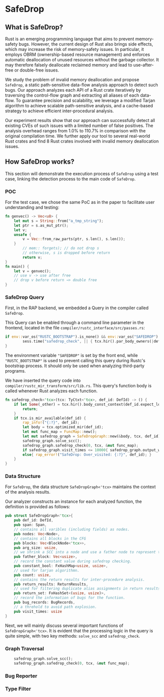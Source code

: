 # SafeDrop

## What is SafeDrop?
Rust is an emerging programming language that aims to prevent memory-safety bugs. However, the current design of Rust also brings side effects, which may increase the risk of memory-safety issues. In particular, it employs OBRM (ownership-based resource management) and enforces automatic deallocation of unused resources without the garbage collector. It may therefore falsely deallocate reclaimed memory and lead to use-after-free or double-free issues.

We study the problem of invalid memory deallocation and propose `SafeDrop`, a static path-sensitive data-flow analysis approach to detect such bugs. Our approach analyzes each API of a Rust crate iteratively by traversing the control-flow graph and extracting all aliases of each data-flow. To guarantee precision and scalability, we leverage a modified Tarjan algorithm to achieve scalable path-sensitive analysis, and a cache-based strategy to achieve efficient inter-procedural analysis.

Our experiment results show that our approach can successfully detect all existing CVEs of such issues with a limited number of false positives. The analysis overhead ranges from 1.0% to 110.7% in comparison with the original compilation time. We further apply our tool to several real-world Rust crates and find 8 Rust crates involved with invalid memory deallocation issues.

## How SafeDrop works?
This section will demonstrate the execution process of `SafeDrop` using a test case, linking the detection process to the main code of `SafeDrop`.

### POC
For the test case, we chose the same PoC as in the paper to facilitate user understanding and testing:
```rust
fn genvec() -> Vec<u8> {
    let mut s = String::from("a_tmp_string");
    let ptr = s.as_mut_ptr();
    let v;
    unsafe {
        v = Vec::from_raw_parts(ptr, s.len(), s.len());
    }
        // mem:: forgets); // do not drop s
        // otherwise, s is dropped before return
        return v;
}
fn main() {
    let v = genvec();
    // use v -> use after free
    // drop v before return →> double free
}
```
### SafeDrop Query
First, in the RAP backend, we embedded a Query in the compiler called `SafeDrop`.

This Query can be enabled through a command line parameter in the frontend, located in the file `compiler/rustc_interface/src/passes.rs`:
```rust
if env::var_os("RUSTC_BOOTSTRAP").is_none() && env::var_os("SAFEDROP").is_some() {
        sess.time("safedrop_check", || { tcx.hir().par_body_owners(|def_id| tcx.ensure().safedrop_check(def_id));});
}
```
The environment variable `"SAFEDROP"` is set by the front end, while `"RUSTC_BOOTSTRAP"` is used to prevent calling this query during Rustc's bootstrap process. It should only be used when analyzing third-party programs.

We have inserted the query code into `compiler/rustc_mir_transform/src/lib.rs`. This query's function body is called whenever Rust analyzes each function.
```rust
fn safedrop_check<'tcx>(tcx: TyCtxt<'tcx>, def_id: DefId) -> () {
    if let Some(_other) = tcx.hir().body_const_context(def_id.expect_local()){
        return;
    }
    if tcx.is_mir_available(def_id) {
        rap_info!("{:?}", def_id);
        let body = tcx.optimized_mir(def_id);
        let mut func_map = FuncMap::new();
        let mut safedrop_graph = SafeDropGraph::new(&body, tcx, def_id);
        safedrop_graph.solve_scc();
        safedrop_graph.safedrop_check(0, tcx, &mut func_map);
        if safedrop_graph.visit_times <= 10000{ safedrop_graph.output_warning(); }
        else{ rap_error!("SafeDrop: Over_visited: {:?}", def_id); }
    }
}
```
### Data Structure
For `SafeDrop`, the data structure `SafeDropGraph<'tcx>` maintains the context of the analysis results.

Our analyzer constructs an instance for each analyzed function, the definition is provided as follows:
```rust
pub struct SafeDropGraph<'tcx>{
    pub def_id: DefId,
    pub span: Span,
    // contains all varibles (including fields) as nodes.
    pub nodes: Vec<Node>,
    // contains all blocks in the CFG
    pub blocks: Vec<BlockNode<'tcx>>,
    pub arg_size: usize, 
    // we shrink a SCC into a node and use a father node to represent the SCC.
    pub father_block: Vec<usize>,
    // record the constant value during safedrop checking.
    pub constant_bool: FxHashMap<usize, usize>,
    // used for tarjan algorithmn.
    pub count: usize,
    // contains the return results for inter-procedure analysis.
    pub return_results: ReturnResults,
    // used for filtering duplicate alias assignments in return results.
    pub return_set: FxHashSet<(usize, usize)>,
    // record the information of bugs for the function.
    pub bug_records: BugRecords,
    // a threhold to avoid path explosion.
    pub visit_times: usize
}
```
Next, we will mainly discuss several important functions of `SafeDropGraph<'tcx>`. It is evident that the processing logic in the query is quite simple, with two key methods: `solve_scc` and `safedrop_check`.

### Graph Traversal
```rust
    safedrop_graph.solve_scc();
    safedrop_graph.safedrop_check(0, tcx, &mut func_map);
```

### Bug Reporter

### Type Filter
